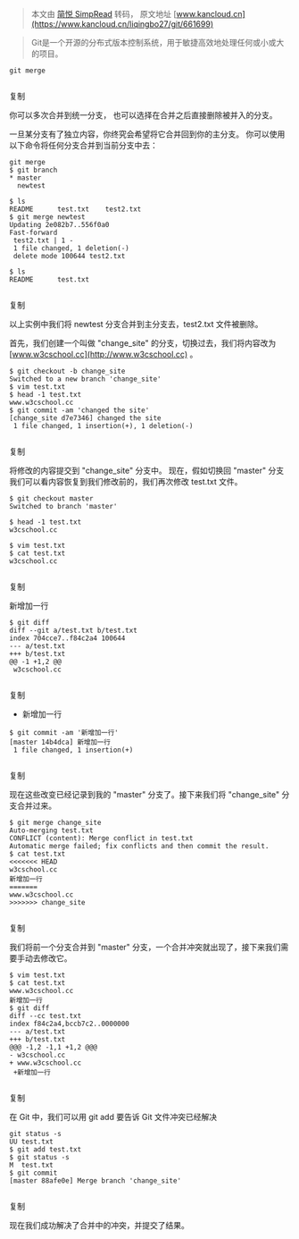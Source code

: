 > 本文由 [简悦 SimpRead](http://ksria.com/simpread/) 转码， 原文地址 [www.kancloud.cn](https://www.kancloud.cn/liqingbo27/git/661699)

> Git是一个开源的分布式版本控制系统，用于敏捷高效地处理任何或小或大的项目。

```
git merge


```

复制

你可以多次合并到统一分支， 也可以选择在合并之后直接删除被并入的分支。

一旦某分支有了独立内容，你终究会希望将它合并回到你的主分支。 你可以使用以下命令将任何分支合并到当前分支中去：

```
git merge
$ git branch
* master
  newtest
  
$ ls
README		test.txt	test2.txt
$ git merge newtest
Updating 2e082b7..556f0a0
Fast-forward
 test2.txt | 1 -
 1 file changed, 1 deletion(-)
 delete mode 100644 test2.txt
 
$ ls
README		test.txt


```

复制

以上实例中我们将 newtest 分支合并到主分支去，test2.txt 文件被删除。

首先，我们创建一个叫做 "change_site" 的分支，切换过去，我们将内容改为 [www.w3cschool.cc](http://www.w3cschool.cc) 。

```
$ git checkout -b change_site
Switched to a new branch 'change_site'
$ vim test.txt 
$ head -1 test.txt 
www.w3cschool.cc
$ git commit -am 'changed the site'
[change_site d7e7346] changed the site
 1 file changed, 1 insertion(+), 1 deletion(-)


```

复制

将修改的内容提交到 "change_site" 分支中。 现在，假如切换回 "master" 分支我们可以看内容恢复到我们修改前的，我们再次修改 test.txt 文件。

```
$ git checkout master
Switched to branch 'master'

$ head -1 test.txt 
w3cschool.cc

$ vim test.txt 
$ cat test.txt
w3cschool.cc


```

复制

新增加一行

```
$ git diff
diff --git a/test.txt b/test.txt
index 704cce7..f84c2a4 100644
--- a/test.txt
+++ b/test.txt
@@ -1 +1,2 @@
 w3cschool.cc


```

复制

+ 新增加一行

```
$ git commit -am '新增加一行'
[master 14b4dca] 新增加一行
 1 file changed, 1 insertion(+)


```

复制

现在这些改变已经记录到我的 "master" 分支了。接下来我们将 "change_site" 分支合并过来。

```
$ git merge change_site
Auto-merging test.txt
CONFLICT (content): Merge conflict in test.txt
Automatic merge failed; fix conflicts and then commit the result.
$ cat test.txt 
<<<<<<< HEAD
w3cschool.cc
新增加一行
=======
www.w3cschool.cc
>>>>>>> change_site


```

复制

我们将前一个分支合并到 "master" 分支，一个合并冲突就出现了，接下来我们需要手动去修改它。

```
$ vim test.txt 
$ cat test.txt 
www.w3cschool.cc
新增加一行
$ git diff
diff --cc test.txt
index f84c2a4,bccb7c2..0000000
--- a/test.txt
+++ b/test.txt
@@@ -1,2 -1,1 +1,2 @@@
- w3cschool.cc
+ www.w3cschool.cc
 +新增加一行


```

复制

在 Git 中，我们可以用 git add 要告诉 Git 文件冲突已经解决

```
git status -s
UU test.txt
$ git add test.txt 
$ git status -s
M  test.txt
$ git commit
[master 88afe0e] Merge branch 'change_site'


```

复制

现在我们成功解决了合并中的冲突，并提交了结果。
